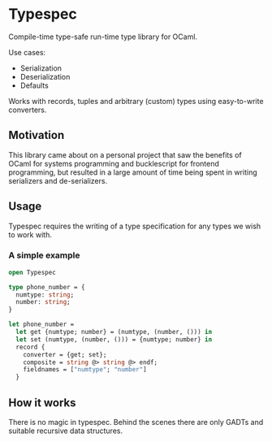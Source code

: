# Typespec

Compile-time type-safe run-time type library for OCaml.

Use cases:
 * Serialization
 * Deserialization
 * Defaults

Works with records, tuples and arbitrary (custom) types using easy-to-write converters.

## Motivation

This library came about on a personal project that saw the benefits of OCaml for systems programming and bucklescript for frontend programming, but resulted in a large amount of time being spent in writing serializers and de-serializers.

## Usage

Typespec requires the writing of a type specification for any types we wish to work with. 

### A simple example

```ocaml
open Typespec

type phone_number = {
  numtype: string;
  number: string;
}

let phone_number = 
  let get {numtype; number} = (numtype, (number, ())) in
  let set (numtype, (number, ())) = {numtype; number} in
  record {
    converter = {get; set};
    composite = string @> string @> endf;
    fieldnames = ["numtype"; "number"]
  }

```



## How it works

There is no magic in typespec. Behind the scenes there are only GADTs and
suitable recursive data structures.

